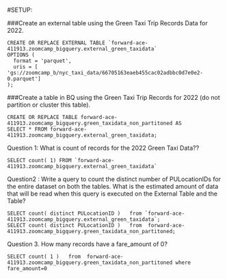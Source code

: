 
#SETUP:

###Create an external table using the Green Taxi Trip Records Data for 2022.

    CREATE OR REPLACE EXTERNAL TABLE `forward-ace-411913.zoomcamp_bigquery.external_green_taxidata`
    OPTIONS (
      format = 'parquet',
      uris = [ 'gs://zoomcamp_b/nyc_taxi_data/66705163eaeb455cac02adbbc0d7e0e2-0.parquet']
    );

###Create a table in BQ using the Green Taxi Trip Records for 2022 (do not partition or cluster this table).

    CREATE OR REPLACE TABLE forward-ace-411913.zoomcamp_bigquery.green_taxidata_non_partitoned AS
    SELECT * FROM forward-ace-411913.zoomcamp_bigquery.external_green_taxidata;


Question 1: What is count of records for the 2022 Green Taxi Data??

    SELECT count( 1) FROM `forward-ace-411913.zoomcamp_bigquery.external_green_taxidata` 


Question2 : Write a query to count the distinct number of PULocationIDs for the entire dataset on both the tables.
What is the estimated amount of data that will be read when this query is executed on the External Table and the Table?
    
    SELECT count( distinct PULocationID )   from `forward-ace-411913.zoomcamp_bigquery.external_green_taxidata`;
    SELECT count( distinct PULocationID )   from  forward-ace-411913.zoomcamp_bigquery.green_taxidata_non_partitoned;


Question 3. How many records have a fare_amount of 0?

    SELECT count( 1 )   from  forward-ace-411913.zoomcamp_bigquery.green_taxidata_non_partitoned where fare_amount=0

    
